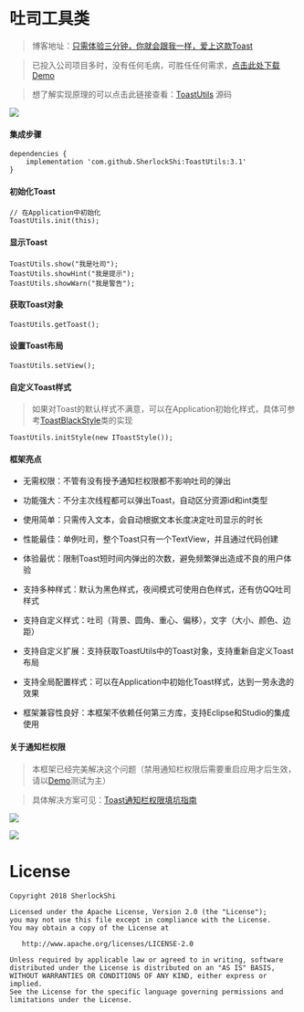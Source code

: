 # 吐司工具类

> 博客地址：[只需体验三分钟，你就会跟我一样，爱上这款Toast](https://www.jianshu.com/p/9b174ee2c571)

> 已投入公司项目多时，没有任何毛病，可胜任任何需求，[点击此处下载Demo](https://raw.githubusercontent.com/getActivity/ToastUtils/master/ToastUtils.apk)

> 想了解实现原理的可以点击此链接查看：[ToastUtils](https://github.com/getActivity/ToastUtils/blob/master/library/src/main/java/com/hjq/toast/ToastUtils.java) 源码

![](ToastUtils.gif)

#### 集成步骤

    dependencies {
        implementation 'com.github.SherlockShi:ToastUtils:3.1'
    }

#### 初始化Toast

    // 在Application中初始化
    ToastUtils.init(this);

#### 显示Toast

    ToastUtils.show("我是吐司");
    ToastUtils.showHint("我是提示");
    ToastUtils.showWarn("我是警告");

#### 获取Toast对象

    ToastUtils.getToast();

#### 设置Toast布局

    ToastUtils.setView();

#### 自定义Toast样式

> 如果对Toast的默认样式不满意，可以在Application初始化样式，具体可参考[ToastBlackStyle](https://github.com/getActivity/ToastUtils/blob/master/library/src/main/java/com/hjq/toast/style/ToastBlackStyle.java)类的实现

    ToastUtils.initStyle(new IToastStyle());

#### 框架亮点

* 无需权限：不管有没有授予通知栏权限都不影响吐司的弹出

* 功能强大：不分主次线程都可以弹出Toast，自动区分资源id和int类型

* 使用简单：只需传入文本，会自动根据文本长度决定吐司显示的时长

* 性能最佳：单例吐司，整个Toast只有一个TextView，并且通过代码创建

* 体验最优：限制Toast短时间内弹出的次数，避免频繁弹出造成不良的用户体验

* 支持多种样式：默认为黑色样式，夜间模式可使用白色样式，还有仿QQ吐司样式

* 支持自定义样式：吐司（背景、圆角、重心、偏移），文字（大小、颜色、边距）

* 支持自定义扩展：支持获取ToastUtils中的Toast对象，支持重新自定义Toast布局

* 支持全局配置样式：可以在Application中初始化Toast样式，达到一劳永逸的效果

* 框架兼容性良好：本框架不依赖任何第三方库，支持Eclipse和Studio的集成使用

#### 关于通知栏权限

> 本框架已经完美解决这个问题（禁用通知栏权限后需要重启应用才后生效，请以[Demo](https://raw.githubusercontent.com/getActivity/ToastUtils/master/ToastUtils.apk)测试为主）

> 具体解决方案可见：[Toast通知栏权限填坑指南](https://www.jianshu.com/p/1d64a5ccbc7c)

![](issue_taobao.gif)

![](issue_utils.gif)

# License
```text
Copyright 2018 SherlockShi

Licensed under the Apache License, Version 2.0 (the "License");
you may not use this file except in compliance with the License.
You may obtain a copy of the License at

   http://www.apache.org/licenses/LICENSE-2.0

Unless required by applicable law or agreed to in writing, software
distributed under the License is distributed on an "AS IS" BASIS,
WITHOUT WARRANTIES OR CONDITIONS OF ANY KIND, either express or implied.
See the License for the specific language governing permissions and
limitations under the License.
```
